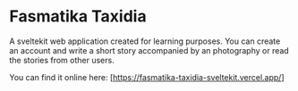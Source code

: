 # Fasmatika Taxidia

A sveltekit web application created for learning purposes.
You can create an account and write a short story accompanied by an photography or read the stories from other users.

You can find it online here: [https://fasmatika-taxidia-sveltekit.vercel.app/]
